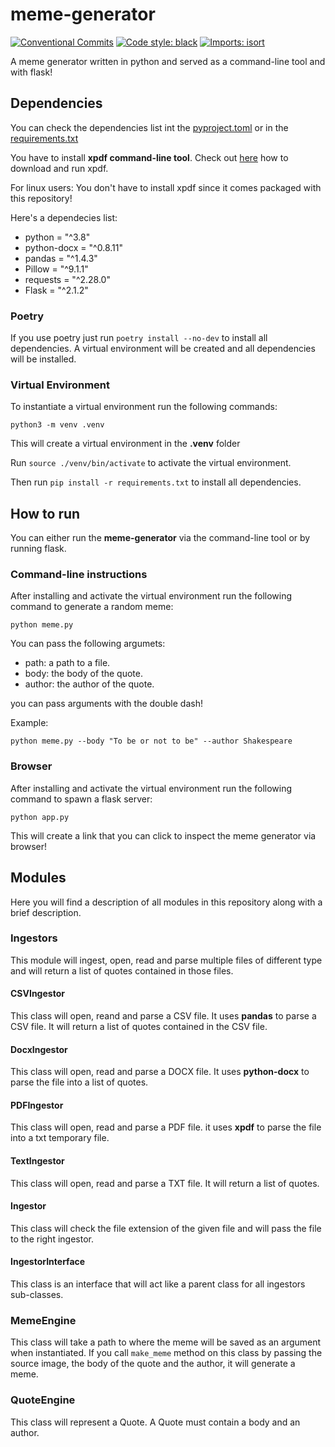 # meme-generator

[![Conventional Commits](https://img.shields.io/badge/Conventional%20Commits-1.0.0-%23FE5196?logo=conventionalcommits&logoColor=white)](https://conventionalcommits.org)
[![Code style: black](https://img.shields.io/badge/code%20style-black-000000.svg)](https://github.com/psf/black)
[![Imports: isort](https://img.shields.io/badge/%20imports-isort-%231674b1?style=flat&labelColor=ef8336)](https://pycqa.github.io/isort/)

A meme generator written in python and served as a command-line tool and with flask!

## Dependencies

You can check the dependencies list int the [pyproject.toml](./pyproject.toml) or in the [requirements.txt](requirements.txt)

You have to install **xpdf command-line tool**. Check out [here](https://www.xpdfreader.com/download.html) how to download and run xpdf.

For linux users: You don't have to install xpdf since it comes packaged with this repository!

Here's a dependecies list:

- python = "^3.8"
- python-docx = "^0.8.11"
- pandas = "^1.4.3"
- Pillow = "^9.1.1"
- requests = "^2.28.0"
- Flask = "^2.1.2"

### Poetry

If you use poetry just run `poetry install --no-dev` to install all dependencies.
A virtual environment will be created and all dependencies will be installed.

### Virtual Environment

To instantiate a virtual environment run the following commands:

`python3 -m venv .venv`

This will create a virtual environment in the **.venv** folder

Run `source ./venv/bin/activate` to activate the virtual environment.

Then run `pip install -r requirements.txt` to install all dependencies.

## How to run

You can either run the **meme-generator** via the command-line tool or by running flask.

### Command-line instructions

After installing and activate the virtual environment run the following command to generate a random meme:

```
python meme.py
```

You can pass the following argumets:

- path: a path to a file.
- body: the body of the quote.
- author: the author of the quote.

you can pass arguments with the double dash!

Example:

```
python meme.py --body "To be or not to be" --author Shakespeare
```

### Browser

After installing and activate the virtual environment run the following command to spawn a flask server:

```
python app.py
```

This will create a link that you can click to inspect the meme generator via browser!

## Modules

Here you will find a description of all modules in this repository along with a brief description.

### Ingestors

This module will ingest, open, read and parse multiple files of different type and will return a list of quotes contained in those files.

#### CSVIngestor

This class will open, reand and parse a CSV file. It uses **pandas** to parse a CSV file.
It will return a list of quotes contained in the CSV file.

#### DocxIngestor

This class will open, read and parse a DOCX file. It uses **python-docx** to parse the file into a list of quotes.

#### PDFIngestor

This class will open, read and parse a PDF file. it uses **xpdf** to parse the file into a txt temporary file.

#### TextIngestor

This class will open, read and parse a TXT file. It will return a list of quotes.

#### Ingestor

This class will check the file extension of the given file and will pass the file to the right ingestor.

#### IngestorInterface

This class is an interface that will act like a parent class for all ingestors sub-classes.

### MemeEngine

This class will take a path to where the meme will be saved as an argument when instantiated.
If you call `make_meme` method on this class by passing the source image, the body of the quote and the author,
it will generate a meme.

### QuoteEngine

This class will represent a Quote. A Quote must contain a body and an author.
